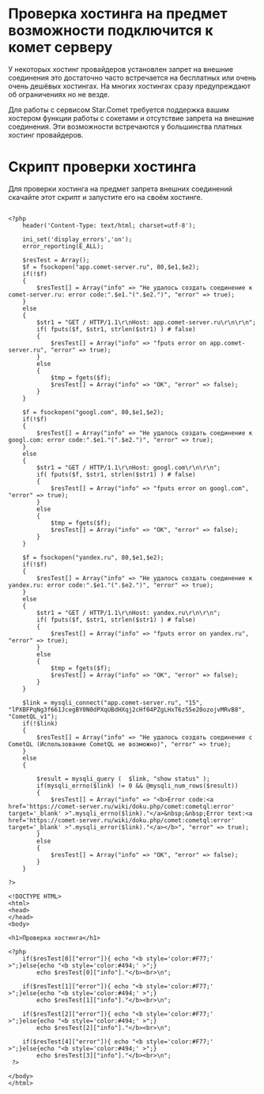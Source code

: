 
# Проверка хостинга на предмет возможности подключится к комет серверу 

У некоторых хостинг провайдеров установлен запрет на внешние соединения это достаточно часто встречается на бесплатных или очень очень дешёвых хостингах. На многих хостингах сразу предупреждают об ограничениях но не везде.

Для работы с сервисом Star.Comet требуется поддержка вашим хостером функции работы с сокетами и отсутствие запрета на внешние соединения. Эти возможности встречаются у большинства платных хостинг провайдеров.

# Скрипт проверки хостинга
Для проверки хостинга на предмет запрета внешних соединений скачайте этот скрипт и запустите его на своём хостинге. 

```

<?php
    header('Content-Type: text/html; charset=utf-8');
        
    ini_set('display_errors','on');
    error_reporting(E_ALL);  
       
    $resTest = Array();
    $f = fsockopen("app.comet-server.ru", 80,$e1,$e2);
    if(!$f)
    {
        $resTest[] = Array("info" => "Не удалось создать соединение к comet-server.ru: error code:".$e1."(".$e2.")", "error" => true);
    }
    else
    {
        $str1 = "GET / HTTP/1.1\r\nHost: app.comet-server.ru\r\n\r\n";  
        if( fputs($f, $str1, strlen($str1) ) # false)
        { 
            $resTest[] = Array("info" => "fputs error on app.comet-server.ru", "error" => true);
        }
        else
        {
            $tmp = fgets($f); 
            $resTest[] = Array("info" => "OK", "error" => false);
        }
    }
    
    $f = fsockopen("googl.com", 80,$e1,$e2);
    if(!$f)
    {
        $resTest[] = Array("info" => "Не удалось создать соединение к googl.com: error code:".$e1."(".$e2.")", "error" => true);
    }
    else
    {
        $str1 = "GET / HTTP/1.1\r\nHost: googl.com\r\n\r\n";  
        if( fputs($f, $str1, strlen($str1) ) # false)
        { 
            $resTest[] = Array("info" => "fputs error on googl.com", "error" => true);
        }
        else
        {
            $tmp = fgets($f); 
            $resTest[] = Array("info" => "OK", "error" => false);
        }
    }
     
    $f = fsockopen("yandex.ru", 80,$e1,$e2);
    if(!$f)
    {
        $resTest[] = Array("info" => "Не удалось создать соединение к yandex.ru: error code:".$e1."(".$e2.")", "error" => true);
    }
    else
    {
        $str1 = "GET / HTTP/1.1\r\nHost: yandex.ru\r\n\r\n";  
        if( fputs($f, $str1, strlen($str1) ) # false)
        { 
            $resTest[] = Array("info" => "fputs error on yandex.ru", "error" => true);
        }
        else
        {
            $tmp = fgets($f); 
            $resTest[] = Array("info" => "OK", "error" => false);
        }
    }
         
    $link = mysqli_connect("app.comet-server.ru", "15", "lPXBFPqNg3f661JcegBY0N0dPXqUBdHXqj2cHf04PZgLHxT6z55e20ozojvMRvB8", "CometQL_v1");
    if(!$link)
    {
        $resTest[] = Array("info" => "Не удалось создать соединение c CometQL (Использование CometQL не возможно)", "error" => true);
    }
    else
    {
        
        $result = mysqli_query (  $link, "show status" ); 
        if(mysqli_errno($link) != 0 && @mysqli_num_rows($result))
        {
            $resTest[] = Array("info" => "<b>Error code:<a href='https://comet-server.ru/wiki/doku.php/comet:cometql:error'  target='_blank' >".mysqli_errno($link)."</a>&nbsp;&nbsp;Error text:<a href='https://comet-server.ru/wiki/doku.php/comet:cometql:error' target='_blank' >".mysqli_error($link)."</a></b>", "error" => true);
        }
        else
        { 
            $resTest[] = Array("info" => "OK", "error" => false);
        }
    }
    
?>

<!DOCTYPE HTML>
<html>
<head> 
</head>
<body>
    
<h1>Проверка хостинга</h1>

<?php 
    if($resTest[0]["error"]){ echo "<b style='color:#F77;' >";}else{echo "<b style='color:#494;' >";}
        echo $resTest[0]["info"]."</b><br>\n";
         
    if($resTest[1]["error"]){ echo "<b style='color:#F77;' >";}else{echo "<b style='color:#494;' >";}
        echo $resTest[1]["info"]."</b><br>\n";
        
    if($resTest[2]["error"]){ echo "<b style='color:#F77;' >";}else{echo "<b style='color:#494;' >";}
        echo $resTest[2]["info"]."</b><br>\n";
    
    if($resTest[4]["error"]){ echo "<b style='color:#F77;' >";}else{echo "<b style='color:#494;' >";}
        echo $resTest[3]["info"]."</b><br>\n";
 ?>
    
</body>
</html> 

```
